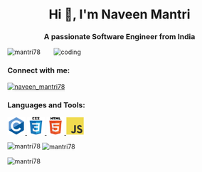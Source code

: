 <h1 align="center">Hi 👋, I'm Naveen Mantri</h1>
<h3 align="center">A passionate Software Engineer from India</h3>
<img align="right" src="https://user-images.githubusercontent.com/55389276/140866485-8fb1c876-9a8f-4d6a-98dc-08c4981eaf70.gif" alt="coding" width="400px">

<p align="left"> <img src="https://komarev.com/ghpvc/?username=mantri78&label=Profile%20views&color=0e75b6&style=flat" alt="mantri78" /> </p>

<h3 align="left">Connect with me:</h3>
<p align="left">
<a href="https://instagram.com/naveen_mantri78" target="blank"><img align="center" src="https://raw.githubusercontent.com/rahuldkjain/github-profile-readme-generator/master/src/images/icons/Social/instagram.svg" alt="naveen_mantri78" height="30" width="40" /></a>
</p>

<h3 align="left">Languages and Tools:</h3>
<p align="left"> <a href="https://www.cprogramming.com/" target="_blank" rel="noreferrer"> <img src="https://raw.githubusercontent.com/devicons/devicon/master/icons/c/c-original.svg" alt="c" width="40" height="40"/> </a> <a href="https://www.w3schools.com/css/" target="_blank" rel="noreferrer"> <img src="https://raw.githubusercontent.com/devicons/devicon/master/icons/css3/css3-original-wordmark.svg" alt="css3" width="40" height="40"/> </a> <a href="https://www.w3.org/html/" target="_blank" rel="noreferrer"> <img src="https://raw.githubusercontent.com/devicons/devicon/master/icons/html5/html5-original-wordmark.svg" alt="html5" width="40" height="40"/> </a> <a href="https://developer.mozilla.org/en-US/docs/Web/JavaScript" target="_blank" rel="noreferrer"> <img src="https://raw.githubusercontent.com/devicons/devicon/master/icons/javascript/javascript-original.svg" alt="javascript" width="40" height="40"/> </a> </p>

<p><img align="left" src="https://github-readme-stats.vercel.app/api/top-langs?username=mantri78&show_icons=true&locale=en&layout=compact" alt="mantri78" /></p>

<p>&nbsp;<img align="center" src="https://github-readme-stats.vercel.app/api?username=mantri78&show_icons=true&locale=en" alt="mantri78" /></p>

<p><img align="center" src="https://github-readme-streak-stats.herokuapp.com/?user=mantri78&" alt="mantri78" /></p>
